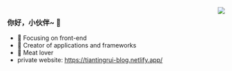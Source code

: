 <img align="right" src="https://github-readme-stats.vercel.app/api?username=tiantingrui&show_icons=true&icon_color=CE1D2D&text_color=718096&bg_color=ffffff&hide_title=true" />

### 你好，小伙伴~ 👋

- :orange_book: Focusing on front-end
- :hammer: Creator of applications and frameworks
- :meat_on_bone: Meat lover
- private website: https://tiantingrui-blog.netlify.app/
